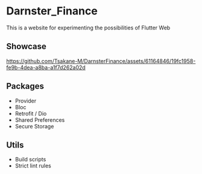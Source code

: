 # Darnster_Finance
This is a website for experimenting the possibilities of Flutter Web

## Showcase


https://github.com/Tsakane-M/DarnsterFinance/assets/61164846/19fc1958-fe9b-4dea-a8ba-a1f7d262a02d





## Packages
- Provider
- Bloc
- Retrofit / Dio
- Shared Preferences
- Secure Storage

## Utils
- Build scripts
- Strict lint rules

